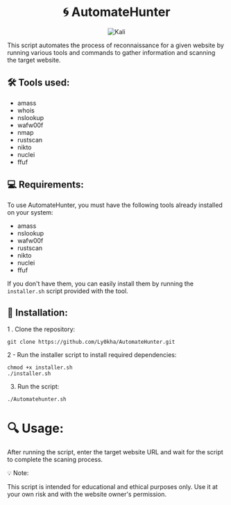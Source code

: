 <div align="center"> 

# :cyclone: AutomateHunter
![Kali](https://img.shields.io/badge/Kali-268BEE?style=for-the-badge&logo=kalilinux&logoColor=white)


</div>

This script automates the process of reconnaissance for a given website by running various tools and commands to gather information and scanning the target website.

## 🛠️ Tools used:

- amass 
- whois
- nslookup
- wafw00f 
- nmap
- rustscan
- nikto
- nuclei
- ffuf

## 💻 Requirements:

To use AutomateHunter, you must have the following tools already installed on your system:

- amass
- nslookup
- wafw00f
- rustscan
- nikto
- nuclei
- ffuf

 If you don't have them, you can easily install them by running the `installer.sh` script provided with the tool.
 
## 🚀 Installation:


1 . Clone the repository:
```
git clone https://github.com/Ly0kha/AutomateHunter.git
```
2 - Run the installer script to install required dependencies:

 ``` 
 chmod +x installer.sh
 ./installer.sh
 ```

3. Run the script:

```
./Automatehunter.sh
```
# 🔍 Usage:

After running the script, enter the target website URL and wait for the script to complete the scaning process.

💡 Note:

This script is intended for educational and ethical purposes only. Use it at your own risk and with the website owner's permission.

